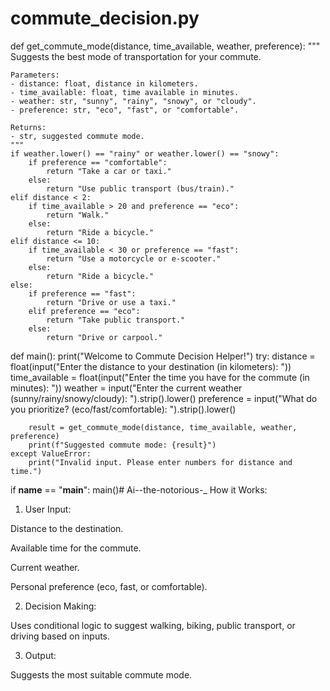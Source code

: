 # commute_decision.py

def get_commute_mode(distance, time_available, weather, preference):
    """
    Suggests the best mode of transportation for your commute.
    
    Parameters:
    - distance: float, distance in kilometers.
    - time_available: float, time available in minutes.
    - weather: str, "sunny", "rainy", "snowy", or "cloudy".
    - preference: str, "eco", "fast", or "comfortable".
    
    Returns:
    - str, suggested commute mode.
    """
    if weather.lower() == "rainy" or weather.lower() == "snowy":
        if preference == "comfortable":
            return "Take a car or taxi."
        else:
            return "Use public transport (bus/train)."
    elif distance < 2:
        if time_available > 20 and preference == "eco":
            return "Walk."
        else:
            return "Ride a bicycle."
    elif distance <= 10:
        if time_available < 30 or preference == "fast":
            return "Use a motorcycle or e-scooter."
        else:
            return "Ride a bicycle."
    else:
        if preference == "fast":
            return "Drive or use a taxi."
        elif preference == "eco":
            return "Take public transport."
        else:
            return "Drive or carpool."

def main():
    print("Welcome to Commute Decision Helper!")
    try:
        distance = float(input("Enter the distance to your destination (in kilometers): "))
        time_available = float(input("Enter the time you have for the commute (in minutes): "))
        weather = input("Enter the current weather (sunny/rainy/snowy/cloudy): ").strip().lower()
        preference = input("What do you prioritize? (eco/fast/comfortable): ").strip().lower()

        result = get_commute_mode(distance, time_available, weather, preference)
        print(f"Suggested commute mode: {result}")
    except ValueError:
        print("Invalid input. Please enter numbers for distance and time.")

if __name__ == "__main__":
    main()# Ai--the-notorious-_
    How it Works:

1. User Input:

Distance to the destination.

Available time for the commute.

Current weather.

Personal preference (eco, fast, or comfortable).



2. Decision Making:

Uses conditional logic to suggest walking, biking, public transport, or driving based on inputs.



3. Output:

Suggests the most suitable commute mode.
